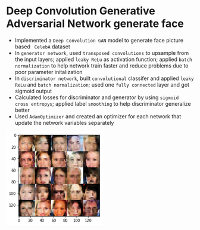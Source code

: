 # Deep Convolution Generative Adversarial Network generate face

+ Implemented a `Deep Convolution GAN` model to generate face picture based ` CelebA` dataset
+ In `generator network`, used `transposed convolutions` to upsample from the input layers; applied `leaky ReLu` as activation function; applied `batch normalization` to help network train faster and reduce problems due to poor parameter initalization
+ In `discriminator network`, built `convolutional` classifer and applied `leaky ReLu` and `batch normalization`; used one `fully connected` layer and got sigmoid output
+ Calculated losses for discriminator and generator by using `sigmoid cross entropys`; applied label `smoothing` to help discriminator generalize better
+ Used `AdamOptimizer` and created an optimizer for each network that update the network variables separately

![DCGAN](./demo.png)